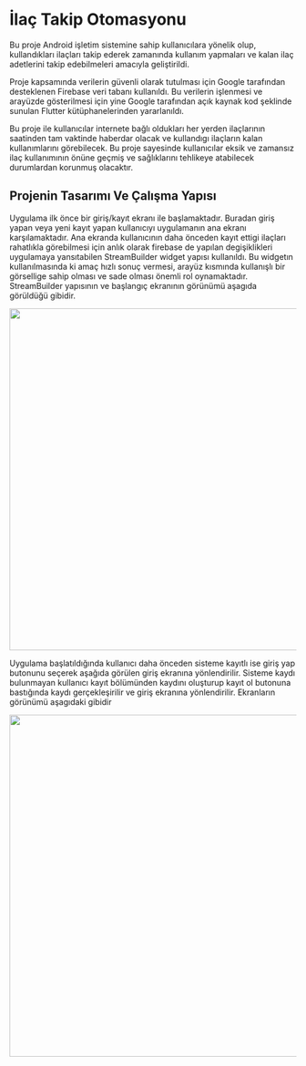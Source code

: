 
# İlaç Takip Otomasyonu

Bu proje Android işletim sistemine sahip kullanıcılara yönelik olup, kullandıkları ilaçları
takip ederek zamanında kullanım yapmaları ve kalan ilaç adetlerini takip edebilmeleri
amacıyla geliştirildi.

Proje kapsamında verilerin güvenli olarak tutulması için Google tarafından desteklenen
Firebase veri tabanı kullanıldı. Bu verilerin işlenmesi ve arayüzde gösterilmesi için yine
Google tarafından açık kaynak kod şeklinde sunulan Flutter kütüphanelerinden yararlanıldı.

Bu proje ile kullanıcılar internete bağlı oldukları her yerden ilaçlarının saatinden tam vaktinde 
haberdar olacak ve kullandıgı ilaçların kalan kullanımlarını görebilecek. Bu proje
sayesinde kullanıcılar eksik ve zamansız ilaç kullanımının önüne geçmiş ve sağlıklarını
tehlikeye atabilecek durumlardan korunmuş olacaktır.

## Projenin Tasarımı Ve Çalışma Yapısı

Uygulama ilk önce bir giriş/kayıt ekranı ile başlamaktadır. Buradan giriş yapan veya yeni
kayıt yapan kullanıcıyı uygulamanın ana ekranı karşılamaktadır. Ana ekranda kullanıcının daha önceden kayıt ettigi ilaçları rahatlıkla görebilmesi için anlık olarak firebase de 
yapılan degişiklikleri uygulamaya yansıtabilen StreamBuilder widget yapısı kullanıldı.
Bu widgetın kullanılmasında ki amaç hızlı sonuç vermesi, arayüz kısmında kullanışlı bir
görsellige sahip olması ve sade olması önemli rol oynamaktadır. StreamBuilder yapısının 
ve başlangıç ekranının görünümü aşagıda görüldüğü gibidir.

<p align="center">
<img src="https://user-images.githubusercontent.com/36739258/123164551-c53b5d00-d47b-11eb-832a-84311e4e79b5.jpg" height="600">
</p>

Uygulama başlatıldığında kullanıcı daha önceden sisteme kayıtlı ise giriş yap butonunu
seçerek aşağıda görülen giriş ekranına yönlendirilir. Sisteme kaydı bulunmayan kullanıcı kayıt bölümünden kaydını oluşturup kayıt ol butonuna bastığında kaydı gerçekleşirilir ve giriş ekranına yönlendirilir. Ekranların görünümü aşagıdaki gibidir

<p align="center">
<img src="https://user-images.githubusercontent.com/36739258/123166451-18aeaa80-d47e-11eb-869a-3d4e6540a743.jpg" height="600">
</p>
